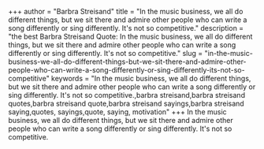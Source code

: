 +++
author = "Barbra Streisand"
title = "In the music business, we all do different things, but we sit there and admire other people who can write a song differently or sing differently. It's not so competitive."
description = "the best Barbra Streisand Quote: In the music business, we all do different things, but we sit there and admire other people who can write a song differently or sing differently. It's not so competitive."
slug = "in-the-music-business-we-all-do-different-things-but-we-sit-there-and-admire-other-people-who-can-write-a-song-differently-or-sing-differently-its-not-so-competitive"
keywords = "In the music business, we all do different things, but we sit there and admire other people who can write a song differently or sing differently. It's not so competitive.,barbra streisand,barbra streisand quotes,barbra streisand quote,barbra streisand sayings,barbra streisand saying,quotes, sayings,quote, saying, motivation"
+++
In the music business, we all do different things, but we sit there and admire other people who can write a song differently or sing differently. It's not so competitive.
